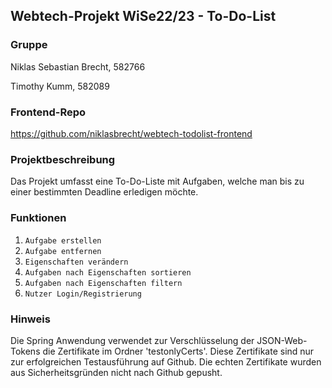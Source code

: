 ## Webtech-Projekt WiSe22/23 - To-Do-List ##

### Gruppe ###
Niklas Sebastian Brecht, 582766

Timothy Kumm, 582089

### Frontend-Repo
https://github.com/niklasbrecht/webtech-todolist-frontend

### Projektbeschreibung ###
Das Projekt umfasst eine To-Do-Liste mit Aufgaben, welche man bis zu einer bestimmten Deadline erledigen möchte.

### Funktionen ###
1. `Aufgabe erstellen`
2. `Aufgabe entfernen`
3. `Eigenschaften verändern`
4. `Aufgaben nach Eigenschaften sortieren`
5. `Aufgaben nach Eigenschaften filtern`
6. `Nutzer Login/Registrierung`

### Hinweis ### 
Die Spring Anwendung verwendet zur Verschlüsselung der JSON-Web-Tokens die Zertifikate im Ordner 'testonlyCerts'. Diese Zertifikate sind nur zur erfolgreichen Testausführung auf Github. Die echten Zertifikate wurden aus Sicherheitsgründen nicht nach Github gepusht.


